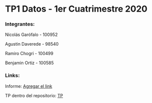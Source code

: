 # TP1 Datos - 1er Cuatrimestre 2020

### Integrantes: 

Nicolás Garófalo - 100952

Agustin Daverede - 98540

Ramiro Chogri - 100499

Benjamin Ortiz - 100585

### Links:

Informe: [Agregar el link]()

TP dentro del repositorio: [TP](TP1.ipynb)
